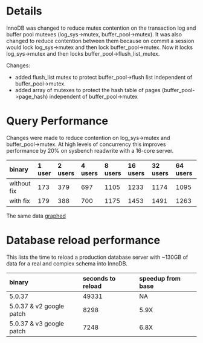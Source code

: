 # Details #

InnoDB was changed to reduce mutex contention on the transaction log and buffer pool mutexes (log\_sys->mutex, buffer\_pool->mutex). It was also changed to reduce contention between them because on commit a session would lock log\_sys->mutex and then lock buffer\_pool->mutex. Now it locks log\_sys->mutex and then locks buffer\_pool->flush\_list\_mutex.

Changes:
  * added flush\_list mutex to protect buffer\_pool->flush list independent of buffer\_pool->mutex.
  * added array of mutexes to protect the hash table of pages (buffer\_pool->page\_hash) independent of buffer\_pool->mutex

# Query Performance #

Changes were made to reduce contention on log\_sys->mutex and buffer\_pool->mutex. At high levels of concurrency this improves performance by 20% on sysbench readwrite with a 16-core server.

| **binary** | **1 user** | **2 users** | **4 users** | **8 users** | **16 users** | **32 users** | **64 users** |
|:-----------|:-----------|:------------|:------------|:------------|:-------------|:-------------|:-------------|
| without fix | 173 | 379 | 697 | 1105 | 1233 | 1174 | 1095 |
| with fix | 179 | 388 | 700 | 1175 | 1453 | 1491 | 1263 |

The same data [graphed](http://chart.apis.google.com/chart?chs=400x200&cht=lc&chxt=x,y,x,y&chd=t:173,379,697,1105,1233,1174,1095|179,388,700,1175,1453,1491,1263&chdl=without_fix|with_fix&chtt=&chco=FF0000,00FF00&chds=0,1491&chxr=1,0,2000&chxl=0:|1|2|4|8|16|32|64|2:|Concurrent%20users||3:|Throughput|&chxp=2,50|3,50&chg=10,10)

# Database reload performance #

This lists the time to reload a production database server with ~130GB of data for a real and complex schema into InnoDB.

| **binary** | **seconds to reload** | **speedup from base** |
|:-----------|:----------------------|:----------------------|
| 5.0.37 | 49331 | NA |
| 5.0.37 & v2 google patch | 8298 | 5.9X |
| 5.0.37 & v3 google patch | 7248 | 6.8X |